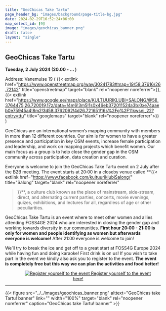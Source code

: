 ```yaml
---
title: "GeoChicas Take Tartu"
page_header_bg: "images/background/page-title-bg.jpg"
date: 2024-02-29T16:52:24+06:00
map_select_id: [9]
image: "images/geochicas_banner.png"
draft: false
layout: "single"
---
```


## GeoChicas Take Tartu
**Tuesday, 2 July 2024 (20.00 - ... )**  

Address: Vanemuise 19 (
  {{< extlink
      href="https://www.openstreetmap.org/way/30241783#map=19/58.37616/26.72142"
      title="openstreetmap" target="blank" rel="noopener noreferrer">}},
  {{< extlink
      href="https://www.google.ee/maps/place/KULTUURIKLUBI+SALONG/@58.3764475,26.720019,17z/data=!4m6!3m5!1s0x46eb372011524a3b:0xe74aaeb0e75945a4!8m2!3d58.3762092!4d26.721651!16s%2Fg%2F11kwsnj_22?entry=ttu"
      title="googlemaps" target="blank" rel="noopener noreferrer">}}
)

GeoChicas are an international women’s mapping community with members in more
than 12 different countries. Our aim is for women to have a greater presence and
participation in key OSM events, increase female participation and leadership,
and work on mapping projects which benefit women. Our main focus as a group is
to help close the gender gap in the OSM community across participation, data
creation and curation.

Everyone is welcome to join the GeoChicas Take Tartu event on 2 July after the
B2B meeting. The event starts at 20:00 in a closeby venue called
**{{<
    extlink href="https://www.facebook.com/kultuuriklubiSalong/"
    title="Salong"
    target="blank"
    rel="noopener noreferrer"
>}}**, a culture club known as the place of mainstream, side-stream, direct, and
alternating current parties, concerts, movie evenings, quizes, exhibitions, and
lectures for all, regardless of age or other peculiarities.

GeoChicas Take Tartu is an event where to meet other women and allies attending
FOSS4GE 2024 who are interested in closing the gender gap and working towards
diversity in our communities. **First hour 20:00 - 21:00 is only for women and people
identifying as women but afterwards everyone is welcome!** After 21:00 everyone is welcome to join!

We’ll try to break the ice and get off to a great start at FOSS4G Europe 2024
while having fun and doing karaoke! First drink is on us! If you wish to take part in the event we kindly also ask you to register to the event. **The event is completely free but this way we can plan the activities and food better!**

<center>
    <a href="https://mobilizon.it/events/2c312e23-8126-4a0d-af50-d13da3c9448b"
        class="btn btn-primary btn-lg"
        target="blank" rel="noopener noreferrer"
        style="padding:32px;margin-top:30px;margin-bottom:30px">
        <img src="https://2024.europe.foss4g.org/images/icon/ticket.png" alt="Register yourself to the event">
    <span>Register yourself to the event here!</span></a>
</center>
<hr>

{{< figure
    src="../../images/geochicas_banner.png"
    alttext="GeoChicas take Tartu! banner"
    link=""
    width="100%"
    target="blank"
    rel="noopener noreferrer"
    caption="GeoChicas take Tartu! banner"
    >}}
